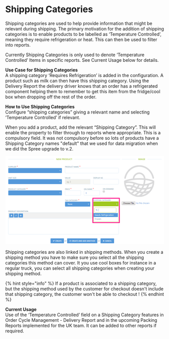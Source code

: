 # Shipping Categories

Shipping categories are used to help provide information that might be relevant during shipping. The primary motivation for the addition of shipping categories is to enable products to be labelled as ‘Temperature Controlled’, meaning they require refrigeration or heat. This can then be used to filter into reports.

Currently Shipping Categories is only used to denote ‘Temperature Controlled’ Items in specific reports. See Current Usage below for details.

**Use Case for Shipping Categories**    
A shipping category ‘Requires Refrigeration’ is added in the configuration. A product such as milk can then have this shipping category. Using the Delivery Report the delivery driver knows that an order has a refrigerated component helping them to remember to get this item from the fridge/cool box when dropping off the rest of the order.

**How to Use Shipping Categories**    
Configure “shipping categories” giving a relevant name and selecting ‘Temperature Controlled’ if relevant.

When you add a product, add the relevant “Shipping Category”. This will enable the property to filter through to reports where appropriate. This is a compulsory field. It was not compulsory before so lots of products have a Shipping Category names "default" that we used for data migration when we did the Spree upgrade to v.2.

![](../.gitbook/assets/shippingcategorynewproduct.png)

Shipping categories are also linked in shipping methods. When you create a shipping method you have to make sure you select all the shipping categories this method can cover. It you use cool boxes for instance in a regular truck, you can select all shipping categories when creating your shipping method. 

{% hint style="info" %}
If a product is associated to a shipping category, but the shipping method used by the customer for checkout doesn't include that shipping category, the customer won't be able to checkout !
{% endhint %}

**Current Usage**    
Use of the ‘Temperature Controlled’ field on a Shipping Category features in Order Cycle Management - Delivery Report and in the upcoming Packing Reports implemented for the UK team. It can be added to other reports if required.

